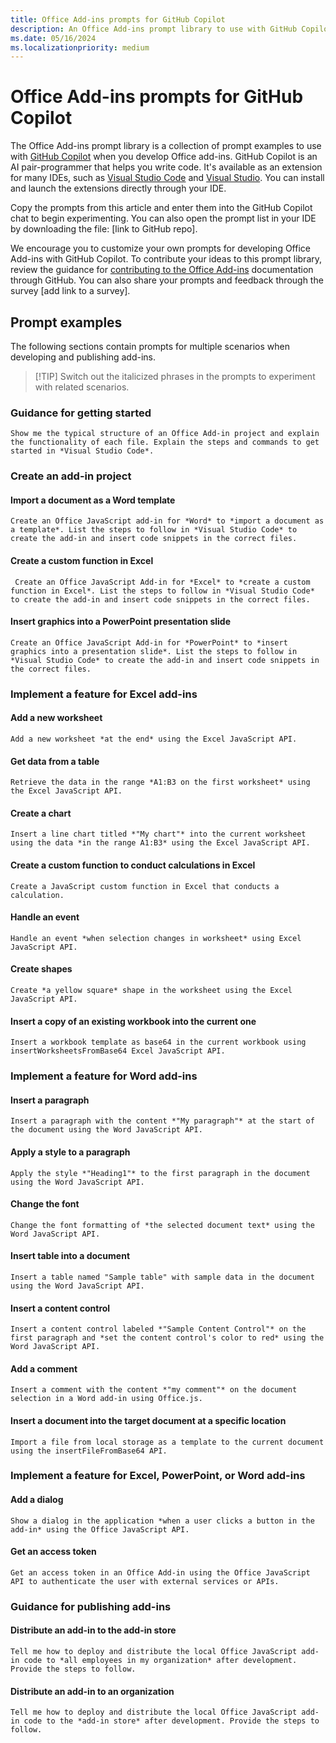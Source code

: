 ```yaml
---
title: Office Add-ins prompts for GitHub Copilot
description: An Office Add-ins prompt library to use with GitHub Copilot.
ms.date: 05/16/2024
ms.localizationpriority: medium
---
```


# Office Add-ins prompts for GitHub Copilot

The Office Add-ins prompt library is a collection of prompt examples to use with [GitHub Copilot](https://github.com/features/copilot/plans) when you develop Office add-ins. GitHub Copilot is an AI pair-programmer that helps you write code. It's available as an extension for many IDEs, such as [Visual Studio Code](https://marketplace.visualstudio.com/items?itemName=GitHub.copilot) and [Visual Studio](https://marketplace.visualstudio.com/items?itemName=GitHub.copilotvs). You can install and launch the extensions directly through your IDE.

Copy the prompts from this article and enter them into the GitHub Copilot chat to begin experimenting. You can also open the prompt list in your IDE by downloading the file: [link to GitHub repo].

We encourage you to customize your own prompts for developing Office Add-ins with GitHub Copilot. To contribute your ideas to this prompt library, review the guidance for [contributing to the Office Add-ins](https://github.com/OfficeDev/office-js-docs-pr/blob/main/Contributing.md) documentation through GitHub. You can also share your prompts and feedback through the survey [add link to a survey].

## Prompt examples

The following sections contain prompts for multiple scenarios when developing and publishing add-ins.

> [!TIP] Switch out the italicized phrases in the prompts to experiment with related scenarios.

### Guidance for getting started

```code
Show me the typical structure of an Office Add-in project and explain the functionality of each file. Explain the steps and commands to get started in *Visual Studio Code*.
```

### Create an add-in project

#### Import a document as a Word template

```code
Create an Office JavaScript add-in for *Word* to *import a document as a template*. List the steps to follow in *Visual Studio Code* to create the add-in and insert code snippets in the correct files.
```

#### Create a custom function in Excel

```code
 Create an Office JavaScript Add-in for *Excel* to *create a custom function in Excel*. List the steps to follow in *Visual Studio Code* to create the add-in and insert code snippets in the correct files.
```

#### Insert graphics into a PowerPoint presentation slide

```code
Create an Office JavaScript Add-in for *PowerPoint* to *insert graphics into a presentation slide*. List the steps to follow in *Visual Studio Code* to create the add-in and insert code snippets in the correct files.
```

### Implement a feature for Excel add-ins

#### Add a new worksheet

```code
Add a new worksheet *at the end* using the Excel JavaScript API.
```

#### Get data from a table

```code
Retrieve the data in the range *A1:B3 on the first worksheet* using the Excel JavaScript API.
```

#### Create a chart

```code
Insert a line chart titled *"My chart"* into the current worksheet using the data *in the range A1:B3* using the Excel JavaScript API.
```

#### Create a custom function to conduct calculations in Excel

```code
Create a JavaScript custom function in Excel that conducts a calculation.
```

#### Handle an event

```code
Handle an event *when selection changes in worksheet* using Excel JavaScript API.
```

#### Create shapes

```code
Create *a yellow square* shape in the worksheet using the Excel JavaScript API.
```

#### Insert a copy of an existing workbook into the current one

```code
Insert a workbook template as base64 in the current workbook using insertWorksheetsFromBase64 Excel JavaScript API.
```

### Implement a feature for Word add-ins

#### Insert a paragraph

```code
Insert a paragraph with the content *"My paragraph"* at the start of the document using the Word JavaScript API.
```

#### Apply a style to a paragraph

```code
Apply the style *"Heading1"* to the first paragraph in the document using the Word JavaScript API.
```

#### Change the font

```code
Change the font formatting of *the selected document text* using the Word JavaScript API.
```

#### Insert table into a document

```code
Insert a table named "Sample table" with sample data in the document using the Word JavaScript API.
```

#### Insert a content control

```code
Insert a content control labeled *"Sample Content Control"* on the first paragraph and *set the content control's color to red* using the Word JavaScript API.
```

#### Add a comment

```code
Insert a comment with the content *"my comment"* on the document selection in a Word add-in using Office.js.
```

#### Insert a document into the target document at a specific location

```code
Import a file from local storage as a template to the current document using the insertFileFromBase64 API.
```

### Implement a feature for Excel, PowerPoint, or Word add-ins

#### Add a dialog

```code
Show a dialog in the application *when a user clicks a button in the add-in* using the Office JavaScript API.
```

#### Get an access token

```code
Get an access token in an Office Add-in using the Office JavaScript API to authenticate the user with external services or APIs.
```

### Guidance for publishing add-ins

#### Distribute an add-in to the add-in store

```code
Tell me how to deploy and distribute the local Office JavaScript add-in code to *all employees in my organization* after development. Provide the steps to follow.
```

#### Distribute an add-in to an organization

```code
Tell me how to deploy and distribute the local Office JavaScript add-in code to the *add-in store* after development. Provide the steps to follow.
```